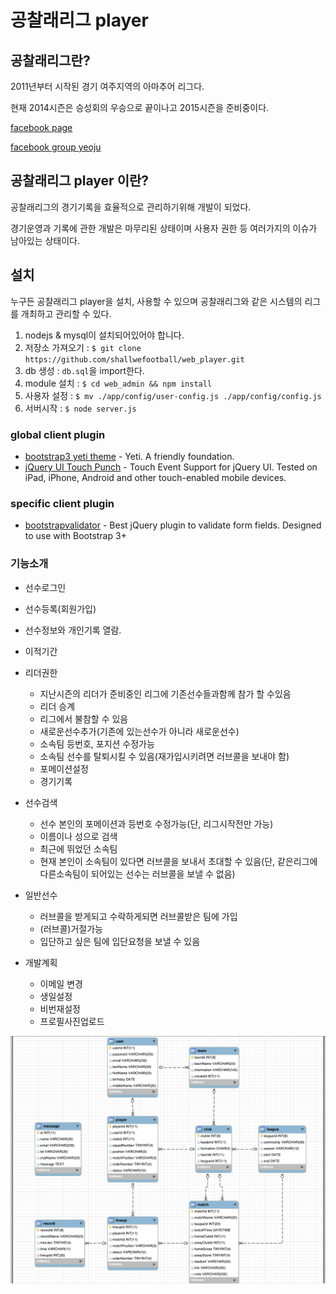 # 공찰래리그 player

## 공찰래리그란?

2011년부터 시작된 경기 여주지역의 아마추어 리그다.

현재 2014시즌은 승성회의 우승으로 끝이나고 2015시즌을 준비중이다.

[facebook page](https://www.facebook.com/shallwefootball)

[facebook group yeoju](https://www.facebook.com/groups/shallwefootball.yeoju/)


## 공찰래리그 player 이란?
공찰래리그의 경기기록을 효율적으로 관리하기위해 개발이 되었다.

경기운영과 기록에 관한 개발은 마무리된 상태이며 사용자 권한 등 여러가지의 이슈가 남아있는 상태이다.

## 설치

누구든 공찰래리그 player을 설치, 사용할 수 있으며 공찰래리그와 같은 시스템의 리그를 개최하고 관리할 수 있다.

1. nodejs & mysql이 설치되어있어야 합니다.
2. 저장소 가져오기 : `$ git clone https://github.com/shallwefootball/web_player.git`
3. db 생성 : `db.sql`을 import한다.
4. module 설치 : `$ cd web_admin && npm install`
5. 사용자 설정 : `$ mv ./app/config/user-config.js ./app/config/config.js`
6. 서버시작 : `$ node server.js`


### global client plugin
- [bootstrap3 yeti theme](http://bootswatch.com/yeti/) - Yeti. A friendly foundation.
- [jQuery UI Touch Punch](http://touchpunch.furf.com/) - Touch Event Support for jQuery UI. Tested on iPad, iPhone, Android and other touch-enabled mobile devices.

### specific client plugin
- [bootstrapvalidator](http://bootstrapvalidator.com/) - Best jQuery plugin to validate form fields. Designed to use with Bootstrap 3+


### 기능소개
- 선수로그인
- 선수등록(회원가입)
- 선수정보와 개인기록 열람.
- 이적기간

- 리더권한
	- 지난시즌의 리더가 준비중인 리그에 기존선수들과함께 참가 할 수있음
	- 리더 승계
	- 리그에서 불참할 수 있음
	- 새로운선수추가(기존에 있는선수가 아니라 새로운선수)
	- 소속팀 등번호, 포지션 수정가능
	- 소속팀 선수를 탈퇴시킬 수 있음(재가입시키려면 러브콜을 보내야 함)
	- 포메이션설정
	- 경기기록

- 선수검색
	- 선수 본인의 포메이션과 등번호 수정가능(단, 리그시작전만 가능)
	- 이름이나 성으로 검색
	- 최근에 뛰었던 소속팀
	- 현재 본인이 소속팀이 있다면 러브콜을 보내서 초대할 수 있음(단, 같은리그에 다른소속팀이 되어있는 선수는 러브콜을 보낼 수 없음)

- 일반선수
	- 러브콜을 받게되고 수락하게되면 러브콜받은 팀에 가입
	- (러브콜)거절가능
	- 입단하고 싶은 팀에 입단요청을 보낼 수 있음

- 개발계획
	- 이메일 변경
	- 생일설정
	- 비번재설정
	- 프로필사진업로드


![db-erd](docs_images/db_erd.png "디비 구조")



